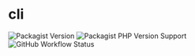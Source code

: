 # cli
![Packagist Version](https://img.shields.io/packagist/v/hyqo/command-line)
![Packagist PHP Version Support](https://img.shields.io/packagist/php-v/hyqo/command-line)
![GitHub Workflow Status](https://img.shields.io/github/workflow/status/hyqo/command-line/run-tests)
